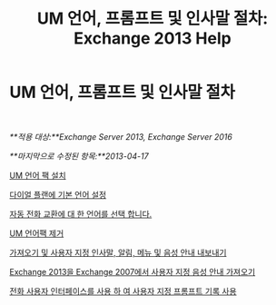 ﻿---
title: 'UM 언어, 프롬프트 및 인사말 절차: Exchange 2013 Help'
TOCTitle: UM 언어, 프롬프트 및 인사말 절차
ms:assetid: 935bcf76-f27d-406e-962b-3adb014cf76e
ms:mtpsurl: https://technet.microsoft.com/ko-kr/library/JJ863293(v=EXCHG.150)
ms:contentKeyID: 50556040
ms.date: 05/22/2018
mtps_version: v=EXCHG.150
ms.translationtype: MT
---

# UM 언어, 프롬프트 및 인사말 절차

 

_**적용 대상:**Exchange Server 2013, Exchange Server 2016_

_**마지막으로 수정된 항목:**2013-04-17_

[UM 언어 팩 설치](install-a-um-language-pack-exchange-2013-help.md)

[다이얼 플랜에 기본 언어 설정](set-the-default-language-on-a-dial-plan-exchange-2013-help.md)

[자동 전화 교환에 대 한 언어를 선택 합니다.](select-the-language-for-an-auto-attendant-exchange-2013-help.md)

[UM 언어팩 제거](remove-a-um-language-pack-exchange-2013-help.md)

[가져오기 및 사용자 지정 인사말, 알림, 메뉴 및 음성 안내 내보내기](import-and-export-custom-greetings-announcements-menus-and-prompts-exchange-2013-help.md)

[Exchange 2013을 Exchange 2007에서 사용자 지정 음성 안내 가져오기](import-custom-prompts-from-exchange-2007-to-exchange-2013-exchange-2013-help.md)

[전화 사용자 인터페이스를 사용 하 여 사용자 지정 프롬프트 기록 사용](enable-custom-prompt-recording-using-the-telephone-user-interface-exchange-2013-help.md)

